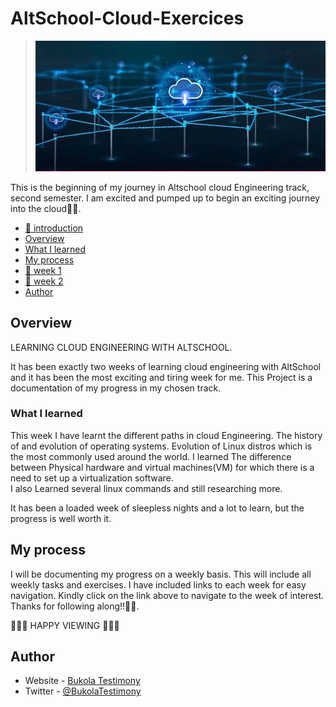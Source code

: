 # AltSchool-Cloud-Exercices
> <img src="./cloud3.JPG" alt="cloud Engineering image">

This is the beginning of my journey in Altschool cloud Engineering track, second semester. I am excited and pumped up to begin an exciting journey into the cloud🚀🚀. 


- [📔 introduction](#AltSchool-Cloud-Exercices) 
- [Overview](#overview)
- [What I learned](#what-i-learned)
- [My process](#my-process)
- [📔 week 1](./week1/week1.md)
- [📔 week 2](./week2/week2.md)
- [Author](#author)



## Overview
LEARNING CLOUD ENGINEERING WITH ALTSCHOOL.

It has been exactly two weeks of learning cloud engineering with AltSchool and it has been the most exciting and tiring week for me.
This Project is a documentation of my progress in my chosen track.


### What I learned

This week I have learnt the different paths in cloud Engineering.
The history of and evolution of operating systems.
Evolution of Linux distros which is the most commonly used around the world.
I learned The difference between Physical hardware and virtual machines(VM) for which there is a need to set up a virtualization software.  
I also Learned several linux commands and still researching more.

It has been a loaded week of sleepless nights and a lot to learn, but the progress is well worth it. 


## My process
I will be documenting my progress on a weekly basis. This will include all weekly tasks and exercises. I have included links to each week for easy navigation. Kindly click on the link above to navigate to the week of interest.
Thanks for following along!!🚀🚀.

🧡🧡🧡 HAPPY VIEWING 🧡🧡🧡

## Author

- Website - [Bukola Testimony](https://bukola-testimony.github.io/My-Portfolio-website/)
- Twitter - [@BukolaTestimony](https://twitter.com/BukolaTestimony)
